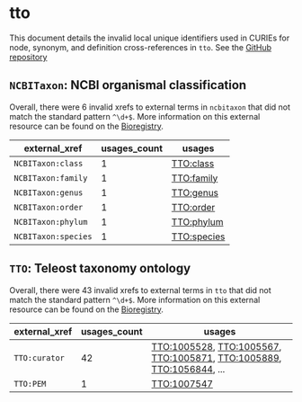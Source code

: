 # tto

This document details the invalid local unique identifiers used in CURIEs
for node, synonym, and definition cross-references in `tto`. See the [GitHub repository](https://github.com/phenoscape/teleost-taxonomy-ontology)


## `NCBITaxon`: NCBI organismal classification

Overall, there were 6 invalid
xrefs to external terms in `ncbitaxon` that did not match the standard
pattern `^\d+$`. More information on this
external resource can be found on the
[Bioregistry](https://bioregistry.io/ncbitaxon).

| external_xref       |   usages_count | usages                                            |
|---------------------|----------------|---------------------------------------------------|
| `NCBITaxon:class`   |              1 | [TTO:class](https://bioregistry.io/TTO:class)     |
| `NCBITaxon:family`  |              1 | [TTO:family](https://bioregistry.io/TTO:family)   |
| `NCBITaxon:genus`   |              1 | [TTO:genus](https://bioregistry.io/TTO:genus)     |
| `NCBITaxon:order`   |              1 | [TTO:order](https://bioregistry.io/TTO:order)     |
| `NCBITaxon:phylum`  |              1 | [TTO:phylum](https://bioregistry.io/TTO:phylum)   |
| `NCBITaxon:species` |              1 | [TTO:species](https://bioregistry.io/TTO:species) |

## `TTO`: Teleost taxonomy ontology

Overall, there were 43 invalid
xrefs to external terms in `tto` that did not match the standard
pattern `^\d+$`. More information on this
external resource can be found on the
[Bioregistry](https://bioregistry.io/tto).

| external_xref   |   usages_count | usages                                                                                                                                                                                                                                                             |
|-----------------|----------------|--------------------------------------------------------------------------------------------------------------------------------------------------------------------------------------------------------------------------------------------------------------------|
| `TTO:curator`   |             42 | [TTO:1005528](https://bioregistry.io/TTO:1005528), [TTO:1005567](https://bioregistry.io/TTO:1005567), [TTO:1005871](https://bioregistry.io/TTO:1005871), [TTO:1005889](https://bioregistry.io/TTO:1005889), [TTO:1056844](https://bioregistry.io/TTO:1056844), ... |
| `TTO:PEM`       |              1 | [TTO:1007547](https://bioregistry.io/TTO:1007547)                                                                                                                                                                                                                  |

